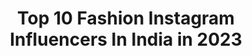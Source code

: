 ---
title: Top 10 Fashion Instagram Influencers In India in 2023
description: >-
  Find top fashion Instagram influencers in India in 2023. Most popular hashtags: #model #fashionstyle #instagood.
platform: Instagram
hits: 5908
text_top: See the best Instagram influencers on inBeat.
text_bottom: Our search engine has 5908 Instagram influencers like this in India for you to connect with.
profiles:
  - username: "ansu_emoboy"
    fullname: >-
      Anshad_Ansu
    bio: >-
      DM 📩FOR PAID COLLABORATION SHOOT📸Working Manager 🔥 @fashion_modeling_company @akfashionmodelingcompany @cad_modeling_company 🎂 April 28 🎂
    location: "India"
    followers: 10224
    engagement: 2586
    commentsToLikes: 0.089736
    id: ck9whp5e7ywxw0j786tw6li19
    verified: false
    hashtags: "#clk, #wrk"
  - username: "ourpassportstory_"
    fullname: >-
      Surbhi & Nehil | Travel Couple
    bio: >-
      TRAVEL IN STYLE ❥ #travelcouple made in #dubai Travel | Fashion | Food 📍Dubai 🇦🇪 | India 🇮🇳 🗺 13 countries and counting Chartered Accountants
    location: "India"
    followers: 5684
    engagement: 2271
    commentsToLikes: 0.093308
    id: ck6tyeona3a9p0j71yjimujwa
    verified: false
    hashtags: "#dubaibloggers, #dubai, #traveldeeper, #travelcouples"
  - username: "shalini_vishnoi"
    fullname: >-
      Shalini Vishnoi
    bio: >-
      👩‍💼 UX Designer | Fashion Enthusiast | Travel lover 📨 DM for Collaboration 🌍 Earn | Explore | Repeat
    location: "India"
    followers: 7087
    engagement: 1803
    commentsToLikes: 0.150197
    id: ck9wfajl3nz5s0j788hj5ng5n
    verified: false
    hashtags: "#delhiblogger, #indiafashionblogger, #indianoutfits, #portraitsindia"
  - username: "shriyagothi"
    fullname: >-
      Shriya Gothi// Artistry
    bio: >-
      Makeup, Beauty, Fashion💄👗 Visual Artist & Designer Living in the world of colour🌈 📩DM/Email to collab- shriyagothi@gmail.com
    location: "India"
    followers: 5242
    engagement: 1684
    commentsToLikes: 0.200465
    id: ckaou5j03yw400i780gekzjst
    verified: false
    hashtags: "#indianmakeupsociety, #bloggersofindia, #artisticmakeuplooks, #makeupbysg"
  - username: "___manu_micko"
    fullname: >-
      M A N U 🍁
    bio: >-
      Alhamdulillah Travelling 🌎 @hermanoo.__ @under_world_._ @hiphopz_fashionstore @hopes.onlinestore @hiphopz_pmna
    location: "India"
    followers: 167546
    engagement: 917
    commentsToLikes: 0.136859
    id: ck9wp9c0r8cky0j78rzntmxev
    verified: false
    hashtags: "#pologti, #wols"
  - username: "yogita__gupta__"
    fullname: >-
      Yogita Gupta
    bio: >-
      Managed by @barcodeent Content creator 🔸Influencer 🔸| Beauty |Tech | Fashion | Lifestyle 💌 Email me for collabs Collab.inquiry007@gmail.com
    location: "India"
    followers: 541941
    engagement: 651
    commentsToLikes: 0.165614
    id: ck0ty0x1ql52l0i198adlw0fk
    verified: false
    hashtags: "#stayhome, #fashionstyle, #love, #danceandmusic"
  - username: "mr_charmer_tejas"
    fullname: >-
      👑MR TEJA$ PANDHARE👑
    bio: >-
      • fashion blogger | influencer 📷 • dm for callab | promotions 📩 • mr.ahmednagar top class of the fasion 2k20🏆 | • Professional Model | • ahmednagar |
    location: "India"
    followers: 6020
    engagement: 3171
    commentsToLikes: 0.156977
    id: ck9wfpqdipyf10j78tfb8wr2k
    verified: false
    hashtags: "#instadaily, #potrait, #swag, #fambruh"
  - username: "manish____301"
    fullname: >-
      ♏anish 💲oni
    bio: >-
      FASHiON / LIFESTYLE / MODELING 🎈Level up 14/10 🎉 Mail for collaborations poser photographer 🕺
    location: "India"
    followers: 3758
    engagement: 2447
    commentsToLikes: 0.330569
    id: ck9wh65euwfpv0j78fmzcijpw
    verified: false
    hashtags: ""
  - username: "_hasir_hashi_"
    fullname: >-
      
    bio: >-
      SADAKATHULAI HASIR Her weirdo 🦄 Making every day magical ✨ Fashion/Model 🖤💫
    location: "India"
    followers: 3910
    engagement: 2358
    commentsToLikes: 0.184487
    id: ckapboi2l0pat0i78zgty2ne9
    verified: false
    hashtags: "#thrivandrum, #kasarago, #palkad, #culture"
  - username: "sejaltiwari3"
    fullname: >-
      seju,,,,,,,❤😘😘😘
    bio: >-
      Lifestyle / Fashion / Foodie Wish Me On 12 Dec🎂 I Love My Self Surat Smart City❤
    location: "India"
    followers: 3190
    engagement: 2328
    commentsToLikes: 0.150934
    id: ckaou1twpyf8q0i78rmbq4fnb
    verified: false
    hashtags: ""
---